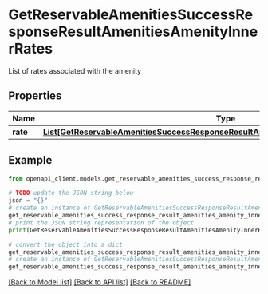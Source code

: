 # GetReservableAmenitiesSuccessResponseResultAmenitiesAmenityInnerRates

List of rates associated with the amenity

## Properties

Name | Type | Description | Notes
------------ | ------------- | ------------- | -------------
**rate** | [**List[GetReservableAmenitiesSuccessResponseResultAmenitiesAmenityInnerRatesRateInner]**](GetReservableAmenitiesSuccessResponseResultAmenitiesAmenityInnerRatesRateInner.md) |  | 

## Example

```python
from openapi_client.models.get_reservable_amenities_success_response_result_amenities_amenity_inner_rates import GetReservableAmenitiesSuccessResponseResultAmenitiesAmenityInnerRates

# TODO update the JSON string below
json = "{}"
# create an instance of GetReservableAmenitiesSuccessResponseResultAmenitiesAmenityInnerRates from a JSON string
get_reservable_amenities_success_response_result_amenities_amenity_inner_rates_instance = GetReservableAmenitiesSuccessResponseResultAmenitiesAmenityInnerRates.from_json(json)
# print the JSON string representation of the object
print(GetReservableAmenitiesSuccessResponseResultAmenitiesAmenityInnerRates.to_json())

# convert the object into a dict
get_reservable_amenities_success_response_result_amenities_amenity_inner_rates_dict = get_reservable_amenities_success_response_result_amenities_amenity_inner_rates_instance.to_dict()
# create an instance of GetReservableAmenitiesSuccessResponseResultAmenitiesAmenityInnerRates from a dict
get_reservable_amenities_success_response_result_amenities_amenity_inner_rates_from_dict = GetReservableAmenitiesSuccessResponseResultAmenitiesAmenityInnerRates.from_dict(get_reservable_amenities_success_response_result_amenities_amenity_inner_rates_dict)
```
[[Back to Model list]](../README.md#documentation-for-models) [[Back to API list]](../README.md#documentation-for-api-endpoints) [[Back to README]](../README.md)


